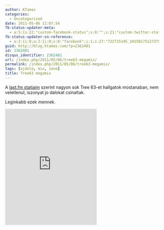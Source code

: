 ```yaml
---
author: KTamas
categories:
  - Uncategorized
date: 2011-05-06 11:07:54
fb-status-updater-meta:
  - a:5:{s:22:"custom-facebook-status";s:0:"";s:21:"custom-twitter-status";s:0:"";s:7:"fb-push";s:1:"1";s:7:"tw-push";s:1:"1";s:4:"push";s:1:"1";}
fb-status-updater-sn-reference:
  - a:2:{i:0;a:2:{i:0;s:8:"facebook";i:1;s:27:"722715145_10150175127375146";}i:1;a:2:{i:0;s:7:"twitter";i:1;s:17:"66428984644214784";}}
guid: http://blog.ktamas.com/?p=2362481
id: 2362481
disqus_identifier: 2362481
url: /index.php/2011/05/06/tree63-megamix/
permalink: /index.php/2011/05/06/tree63-megamix/
tags: [ajánló, mix, zene]
title: Tree63 megamix
---
```


A [last.fm statjaim](http://www.last.fm/user/KTamasEnty) szerint nagyon sok Tree 63-et hallgatok mostanaban, nem veletlenul, iszonyat jo dalokat csinaltak. 

Leginkabb ezek mennek.

<iframe src="https://open.spotify.com/embed/user/ktamas/playlist/4lnePparXskGJKJqcK6ZaW" width="300" height="380" frameborder="0" allowtransparency="true" allow="encrypted-media"></iframe>
